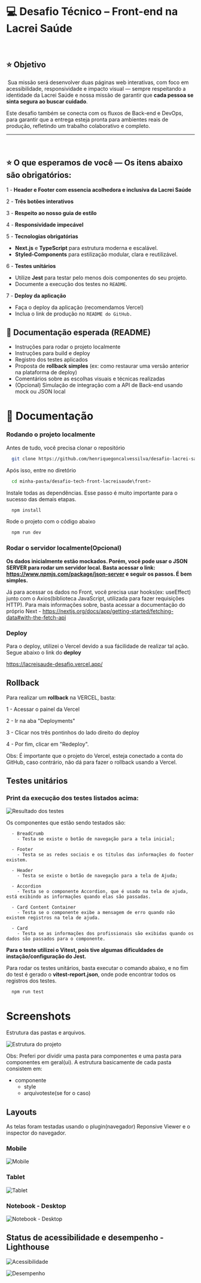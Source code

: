 # 💻 Desafio Técnico – Front-end na Lacrei Saúde

​

## ⭐ Objetivo

​
Sua missão será desenvolver duas páginas web interativas, com foco em acessibilidade, responsividade e impacto visual — sempre respeitando a identidade da Lacrei Saúde e nossa missão de garantir que **cada pessoa se sinta segura ao buscar cuidado**.

Este desafio também se conecta com os fluxos de Back-end e DevOps, para garantir que a entrega esteja pronta para ambientes reais de produção, refletindo um trabalho colaborativo e completo.
​

---

​

## ⭐ O que esperamos de você — Os itens abaixo são obrigatórios:

1 - **Header e Footer com essencia acolhedora e inclusiva da Lacrei Saúde**

2 - **Três botões interativos**

3 - **Respeito ao nosso guia de estilo**

4 - **Responsividade impecável**

5 - **Tecnologias obrigatórias**

-   **Next.js** e **TypeScript** para estrutura moderna e escalável.
-   **Styled-Components** para estilização modular, clara e reutilizável.

6 - **Testes unitários**

-   Utilize **Jest** para testar pelo menos dois componentes do seu projeto.
-   Documente a execução dos testes no `README`.

7 - **Deploy da aplicação**

-   Faça o deploy da aplicação (recomendamos Vercel)
-   Inclua o link de produção no `README do GitHub.`
    ​

## 📝 Documentação esperada (README)

-   Instruções para rodar o projeto localmente
-   Instruções para build e deploy
-   Registro dos testes aplicados
-   Proposta de **rollback simples** (ex: como restaurar uma versão anterior na plataforma de deploy)
-   Comentários sobre as escolhas visuais e técnicas realizadas
-   (Opcional) Simulação de integração com a API de Back-end usando mock ou JSON local

# 📝 Documentação

### Rodando o projeto localmente

Antes de tudo, você precisa clonar o repositório

```bash
  git clone https://github.com/henriquegoncalvessilva/desafio-lacrei-saude
```

Após isso, entre no diretório

```bash
  cd minha-pasta/desafio-tech-front-lacreisaude\front>
```

Instale todas as dependências. Esse passo é muito importante para o sucesso das demais etapas.

```bash
  npm install
```

Rode o projeto com o código abaixo

```bash
  npm run dev
```

### Rodar o servidor localmente(Opcional)

**Os dados inicialmente estão mockados. Porém, você pode usar o JSON SERVER para rodar um servidor local. Basta acessar o link: https://www.npmjs.com/package/json-server e seguir os passos. É bem simples.**

Já para acessar os dados no Front, você precisa usar hooks(ex: useEffect) junto com o Axios(biblioteca JavaScript, utilizada para fazer requisições HTTP). Para mais informações sobre, basta acessar a documentação do próprio Next - https://nextjs.org/docs/app/getting-started/fetching-data#with-the-fetch-api

### Deploy

Para o deploy, utilizei o Vercel devido a sua fácilidade de realizar tal ação. Segue abaixo o link do **deploy**

https://lacreisaude-desafio.vercel.app/

## Rollback

Para realizar um **rollback** na VERCEL, basta:

1 - Acessar o painel da Vercel

2 - Ir na aba "Deployments"

3 - Clicar nos três pontinhos do lado direito do deploy

4 - Por fim, clicar em "Redeploy".

Obs: É importante que o projeto do Vercel, esteja conectado a conta do GitHub, caso contrário, não dá para fazer o rollback usando a Vercel.

## Testes unitários

### Print da execução dos testes listados acima:

![Resultado dos testes](./screenshots/tests.png)

Os componentes que estão sendo testados são:

      - BreadCrumb
        - Testa se existe o botão de navegação para a tela inicial;

      - Footer
        - Testa se as redes sociais e os títulos das informações do footer existem.

      - Header
        - Testa se existe o botão de navegação para a tela de Ajuda;

      - Accordion
        - Testa se o componente Accordion, que é usado na tela de ajuda, está exibindo as informações quando elas são passadas.

      - Card Content Container
        - Testa se o componente exibe a mensagem de erro quando não existem registros na tela de ajuda.

      - Card
        - Testa se as informações dos profissionais são exibidas quando os dados são passados para o componente.

**Para o teste utilizei o Vitest, pois tive algumas dificuldades de instação/configuração do Jest.**

Para rodar os testes unitários, basta executar o comando abaixo, e no fim do test é gerado o **vitest-report.json**, onde pode encontrar todos os registros dos testes.

```bash
  npm run test
```

# Screenshots

Estrutura das pastas e arquivos.

![Estrutura do projeto](https://i.ibb.co/d0xf91Wb/Captura-de-tela-2025-06-20-160908.png)

Obs: Preferi por dividir uma pasta para componentes e uma pasta para componentes em geral(ui). A estrutura basicamente de cada pasta consistem em:

-   componente
    -   style
    -   arquivoteste(se for o caso)

## Layouts

As telas foram testadas usando o plugin(navegador) Reponsive Viewer e o inspector do navegador.

### Mobile

![Mobile](./screenshots/01.png)

### Tablet

![Tablet](./screenshots/02.png)

### Notebook - Desktop

![Notebook - Desktop](./screenshots/03.png)

## Status de acessibilidade e desempenho - Lighthouse

![Acessibilidade](./screenshots/acessibilidade_stats.png)

![Desempenho](./screenshots/performance_stats.png)
